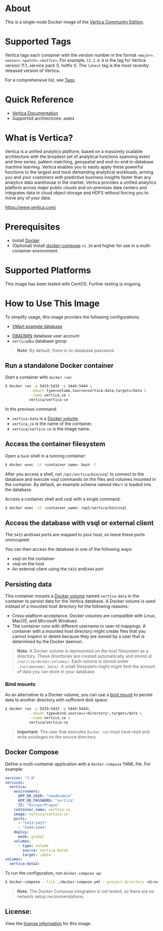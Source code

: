 
# About

This is a single-node Docker image of the [Vertica Community Edition](https://www.vertica.com/docs/latest/HTML/Content/Authoring/GettingStartedGuide/DownloadingAndStartingVM/DownloadingAndStartingVM.htm).

# Supported Tags

Vertica tags each container with the version number in the format _`<major>.<minor>.<patch>-<hotfix>`_. For example, `11.1.0-0` is the tag for Vertica version 11.1, service pack 0, hotfix 0. The `latest` tag is the most recently released version of Vertica.

For a comprehensive list, see [Tags](https://hub.docker.com/r/vertica/vertica-ce/tags).

# Quick Reference

* [Vertica Documentation](https://www.vertica.com/docs/latest/HTML/Content/Home.htm)
* Supported architectures: `amd64`

# What is Vertica?

Vertica is a unified analytics platform, based on a massively scalable architecture with the broadest set of analytical functions spanning event and time series, pattern matching, geospatial and end-to-end in-database machine learning. Vertica enables you to easily apply these powerful functions to the largest and most demanding analytical workloads, arming you and your customers with predictive business insights faster than any analytics data warehouse in the market. Vertica provides a unified analytics platform across major public clouds and on-premises data centers and integrates data in cloud object storage and HDFS without forcing you to move any of your data.  

https://www.vertica.com/

# Prerequisites
* Install [Docker](https://docs.docker.com/get-docker/)
* (Optional) Install [docker-compose](https://docs.docker.com/compose/) `v1.20` and higher for use in a multi-container environment.

# Supported Platforms

This image has been tested with CentOS. Further testing is ongoing.

# How to Use This Image

To simplify usage, this image provides the following configurations:
- [VMart example database](https://www.vertica.com/docs/latest/HTML/Content/Authoring/GettingStartedGuide/IntroducingVMart/IntroducingVMart.htm)
* [DBADMIN](https://www.vertica.com/docs/latest/HTML/Content/Authoring/AdministratorsGuide/DBUsersAndPrivileges/Roles/PredefinedRoles.htm) database user account
* `verticadba` database group

> **Note**: By default, there is no database password.

## Run a standalone Docker container

Start a container with `docker run`:

```sh
$ docker run -p 5433:5433 -p 5444:5444 \
           --mount type=volume,source=vertica-data,target=/data \
           --name vertica_ce \
           vertica/vertica-ce
```

In the previous command:
* `vertica-data` is a [Docker volume](https://docs.docker.com/storage/volumes/).
* `vertica_ce` is the name of the container.
* `vertica/vertica-ce` is the image name.


## Access the container filesystem

Open a `bash` shell in a running container:
```sh
$ docker exec -it <container name> bash -l
```
After you access a shell, run `/opt/vertica/bin/vsql` to connect to the database and execute vsql commands on the files and volumes mounted in the container. By default, an example schema named `VMart` is loaded into the database.

Access a container shell and vsql with a single command:
```sh
$ docker exec -it <container_name> /opt/vertica/bin/vsql
```

## Access the database with vsql or external client

The `5433` and`5444` ports are mapped to your host, so leave these ports unoccupied.

You can then access the database in one of the following ways:
- vsql on the container
- vsql on the host
- An external client using the `5433` and`5444` port

## Persisting data

This container mounts a [Docker volume](https://docs.docker.com/storage/volumes/) named `vertica-data` in the container to persist data for the Vertica database. A Docker volume is used instead of a mounted host directory for the following reasons:
* Cross-platform acceptance. Docker volumes are compatible with Linux, MacOS, and Microsoft Windows. 
* The container runs with different username to user-id mappings. A container with a mounted host directory might create files that you cannot inspect or delete because they are owned by a user that is determined by the Docker daemon. 

> **Note**: A Docker volume is represented on the host filesystem as a directory. These directories are created automatically and stored at `/var/lib/docker/volumes/`. Each volume is stored under `./volumename/_data/`. A small filesystem might might limit the amount of data you can store in your database.

### Bind mounts

As an alternative to a Docker volume, you can use a [bind mount](https://docs.docker.com/storage/bind-mounts/) to persist data to another directory with sufficient disk space:
```sh
$ docker run -p 5433:5433 -p 5444:5444\
           --mount type=bind,source=/<directory>,target=/data \
           --name vertica_ce \
           vertica/vertica-ce
```
> **Important**: The user that executes `docker run` must have read and write privileges on the source directory.

## Docker Compose
Define a multi-container application with a `docker-compose` YAML file. For example:
```yaml
version: "3.9"
services:
  vertica:
    environment:
      APP_DB_USER: "newdbadmin"
      APP_DB_PASSWORD: "vertica"
      TZ: "Europe/Prague"
    container_name: vertica-ce
    image: vertica/vertica-ce
    ports:
      - "5433:5433"
      - "5444:5444"
    deploy:
      mode: global
    volumes:
      - type: volume
        source: vertica-data2
        target: /data
volumes:
  vertica-data2:
```

To run the configuration, run `docker-compose up`:
```sh
$ docker-compose --file ./docker-compose.yml --project-directory <directory_name> up -d
```
> **Note**: The Docker Compose integration is not tested, so there are no network setup recommendations.


## License:

View the [license information](https://www.microfocus.com/en-us/legal/software-licensing) for this image.
